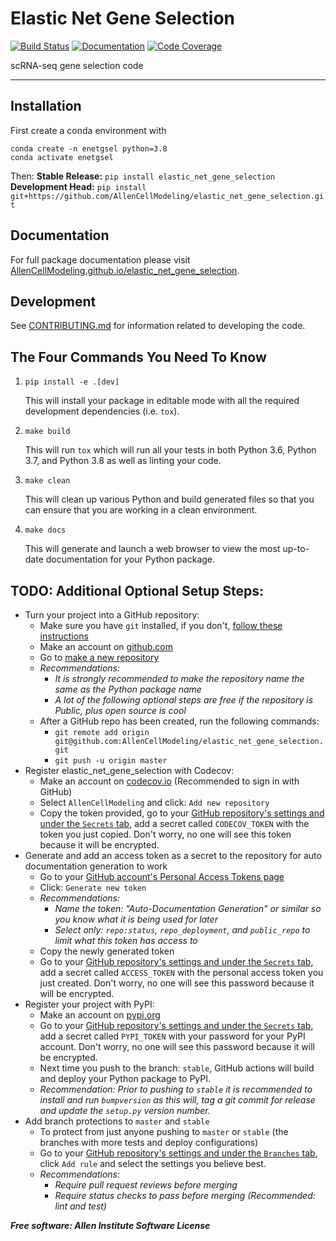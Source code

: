 # Elastic Net Gene Selection

[![Build Status](https://github.com/AllenCellModeling/elastic_net_gene_selection/workflows/Build%20Master/badge.svg)](https://github.com/AllenCellModeling/elastic_net_gene_selection/actions)
[![Documentation](https://github.com/AllenCellModeling/elastic_net_gene_selection/workflows/Documentation/badge.svg)](https://AllenCellModeling.github.io/elastic_net_gene_selection)
[![Code Coverage](https://codecov.io/gh/AllenCellModeling/elastic_net_gene_selection/branch/master/graph/badge.svg)](https://codecov.io/gh/AllenCellModeling/elastic_net_gene_selection)

scRNA-seq gene selection code

---

## Installation

First create a conda environment with
```
conda create -n enetgsel python=3.8
conda activate enetgsel
```

Then:
**Stable Release:** `pip install elastic_net_gene_selection`<br>
**Development Head:** `pip install git+https://github.com/AllenCellModeling/elastic_net_gene_selection.git`

## Documentation
For full package documentation please visit [AllenCellModeling.github.io/elastic_net_gene_selection](https://AllenCellModeling.github.io/elastic_net_gene_selection).

## Development
See [CONTRIBUTING.md](CONTRIBUTING.md) for information related to developing the code.

## The Four Commands You Need To Know
1. `pip install -e .[dev]`

    This will install your package in editable mode with all the required development
    dependencies (i.e. `tox`).

2. `make build`

    This will run `tox` which will run all your tests in both Python 3.6, Python 3.7,
    and Python 3.8 as well as linting your code.

3. `make clean`

    This will clean up various Python and build generated files so that you can ensure
    that you are working in a clean environment.

4. `make docs`

    This will generate and launch a web browser to view the most up-to-date
    documentation for your Python package.


## TODO: Additional Optional Setup Steps:
* Turn your project into a GitHub repository:
  * Make sure you have `git` installed, if you don't, [follow these instructions](https://git-scm.com/book/en/v2/Getting-Started-Installing-Git)
  * Make an account on [github.com](https://github.com)
  * Go to [make a new repository](https://github.com/new)
  * _Recommendations:_
    * _It is strongly recommended to make the repository name the same as the Python
    package name_
    * _A lot of the following optional steps are *free* if the repository is Public,
    plus open source is cool_
  * After a GitHub repo has been created, run the following commands:
    * `git remote add origin git@github.com:AllenCellModeling/elastic_net_gene_selection.git`
    * `git push -u origin master`
* Register elastic_net_gene_selection with Codecov:
  * Make an account on [codecov.io](https://codecov.io)
  (Recommended to sign in with GitHub)
  * Select `AllenCellModeling` and click: `Add new repository`
  * Copy the token provided, go to your [GitHub repository's settings and under the `Secrets` tab](https://github.com/AllenCellModeling/elastic_net_gene_selection/settings/secrets),
  add a secret called `CODECOV_TOKEN` with the token you just copied.
  Don't worry, no one will see this token because it will be encrypted.
* Generate and add an access token as a secret to the repository for auto documentation
generation to work
  * Go to your [GitHub account's Personal Access Tokens page](https://github.com/settings/tokens)
  * Click: `Generate new token`
  * _Recommendations:_
    * _Name the token: "Auto-Documentation Generation" or similar so you know what it
    is being used for later_
    * _Select only: `repo:status`, `repo_deployment`, and `public_repo` to limit what
    this token has access to_
  * Copy the newly generated token
  * Go to your [GitHub repository's settings and under the `Secrets` tab](https://github.com/AllenCellModeling/elastic_net_gene_selection/settings/secrets),
  add a secret called `ACCESS_TOKEN` with the personal access token you just created.
  Don't worry, no one will see this password because it will be encrypted.
* Register your project with PyPI:
  * Make an account on [pypi.org](https://pypi.org)
  * Go to your [GitHub repository's settings and under the `Secrets` tab](https://github.com/AllenCellModeling/elastic_net_gene_selection/settings/secrets),
  add a secret called `PYPI_TOKEN` with your password for your PyPI account.
  Don't worry, no one will see this password because it will be encrypted.
  * Next time you push to the branch: `stable`, GitHub actions will build and deploy
  your Python package to PyPI.
  * _Recommendation: Prior to pushing to `stable` it is recommended to install and run
  `bumpversion` as this will,
  tag a git commit for release and update the `setup.py` version number._
* Add branch protections to `master` and `stable`
    * To protect from just anyone pushing to `master` or `stable` (the branches with
    more tests and deploy
    configurations)
    * Go to your [GitHub repository's settings and under the `Branches` tab](https://github.com/AllenCellModeling/elastic_net_gene_selection/settings/branches), click `Add rule` and select the
    settings you believe best.
    * _Recommendations:_
      * _Require pull request reviews before merging_
      * _Require status checks to pass before merging (Recommended: lint and test)_

***Free software: Allen Institute Software License***


